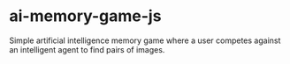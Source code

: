 # ai-memory-game-js
Simple artificial intelligence memory game where a user competes against  an intelligent agent to find pairs of images. 
